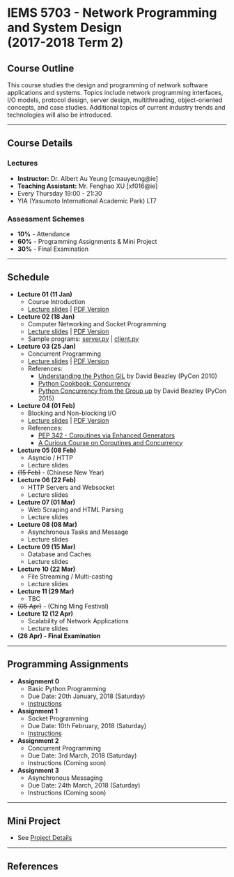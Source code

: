 # IEMS 5703 - Network Programming and System Design<br/>(2017-2018 Term 2)

## Course Outline

This course studies the design and programming of network
software applications and systems. Topics include network
programming interfaces, I/O models, protocol design,
server design, multithreading, object-oriented concepts,
and case studies. Additional topics of current industry
trends and technologies will also be introduced.

---

## Course Details

### Lectures

- **Instructor:** Dr. Albert Au Yeung [cmauyeung@ie]
- **Teaching Assistant:** Mr. Fenghao XU [xf016@ie]
- Every Thursday 19:00 - 21:30
- YIA (Yasumoto International Academic Park) LT7

### Assessment Schemes

- **10%** - Attendance
- **60%** - Programming Assignments & Mini Project
- **30%** - Final Examination

---

## Schedule

- **Lecture 01 (11 Jan)**
    - Course Introduction
    - [Lecture slides](/lectures/lecture-01.html) | [PDF Version](/lectures/pdfs/iems5703-lecture-01.pdf)
- **Lecture 02 (18 Jan)**
    - Computer Networking and Socket Programming
    - [Lecture slides](/lectures/lecture-02.html) | [PDF Version](/lectures/pdfs/iems5703-lecture-02.pdf)
    - Sample programs: [server.py](/lectures/files/server.py) | [client.py](/lectures/files/client.py)
- **Lecture 03 (25 Jan)**
    - Concurrent Programming
    - [Lecture slides](/lectures/lecture-03.html) | [PDF Version](/lectures/pdfs/iems5703-lecture-03.pdf)
    - References:
        - [Understanding the Python GIL](http://www.dabeaz.com/python/UnderstandingGIL.pdf) by David Beazley (PyCon 2010)
        - [Python Cookbook: Concurrency](https://www.oreilly.com/learning/python-cookbook-concurrency)
        - [Python Concurrency from the Group up](http://pyvideo.org/pycon-us-2015/python-concurrency-from-the-ground-up-live.html) by David Beazley (PyCon 2015)
- **Lecture 04 (01 Feb)**
    - Blocking and Non-blocking I/O
    - [Lecture slides](/lectures/lecture-04.html) | [PDF Version](/lectures/pdfs/iems5703-lecture-04.pdf)
    - References:
        - [PEP 342 - Coroutines via Enhanced Generators](https://www.python.org/dev/peps/pep-0342/)
        - [A Curious Course on Coroutines and Concurrency](http://www.dabeaz.com/coroutines/)
- **Lecture 05 (08 Feb)**
    - Asyncio / HTTP
    - Lecture slides
- <strike>(15 Feb)</strike> - (Chinese New Year)
- **Lecture 06 (22 Feb)**
    - HTTP Servers and Websocket
    - Lecture slides
- **Lecture 07 (01 Mar)**
    - Web Scraping and HTML Parsing
    - Lecture slides
- **Lecture 08 (08 Mar)**
    - Asynchronous Tasks and Message
    - Lecture slides
- **Lecture 09 (15 Mar)**
    - Database and Caches
    - Lecture slides
- **Lecture 10 (22 Mar)**
    - File Streaming / Multi-casting
    - Lecture slides
- **Lecture 11 (29 Mar)**
    - TBC
- <strike>(05 Apr)</strike> - (Ching Ming Festival)
- **Lecture 12 (12 Apr)**
    - Scalability of Network Applications
    - Lecture slides
- **(26 Apr) - Final Examination**

---

## Programming Assignments

- **Assignment 0**
    - Basic Python Programming
    - Due Date: 20th January, 2018 (Saturday)
    - [Instructions](assignment-0)
- **Assignment 1**
    - Socket Programming
    - Due Date: 10th February, 2018 (Saturday)
    - [Instructions](assignment-1)
- **Assignment 2**
    - Concurrent Programming
    - Due Date: 3rd March, 2018 (Saturday)
    - Instructions (Coming soon)
- **Assignment 3**
    - Asynchronous Messaging
    - Due Date: 24th March, 2018 (Saturday)
    - Instructions (Coming soon)

---

## Mini Project

- See [Project Details](project)

---

## References
